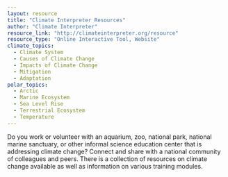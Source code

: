 ```yaml
---
layout: resource
title: "Climate Interpreter Resources"
author: "Climate Interpreter"
resource_link: "http://climateinterpreter.org/resource"
resource_type: "Online Interactive Tool, Website"
climate_topics:
  - Climate System
  - Causes of Climate Change
  - Impacts of Climate Change
  - Mitigation
  - Adaptation
polar_topics:
  - Arctic
  - Marine Ecosystem
  - Sea Level Rise
  - Terrestrial Ecosystem
  - Temperature
---
```


Do you work or volunteer with an aquarium, zoo, national park, national marine sanctuary, or other informal science education center that is addressing climate change? Connect and share with a national community of colleagues and peers. There is a collection of resources on climate change available as well as information on various training modules.